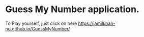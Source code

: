 # Guess My Number application.
To Play yourself, just click on here https://jamilkhan-nu.github.io/GuessMyNumber/
